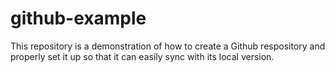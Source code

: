 # github-example
This repository is a demonstration of how to create a Github respository and properly set it up so that it can easily sync with its local version.
